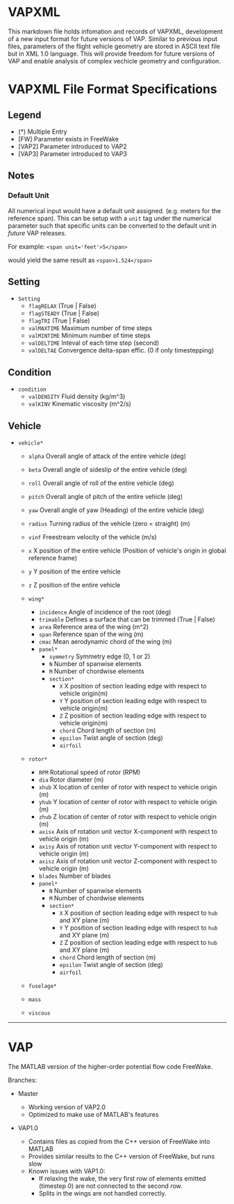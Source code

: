 # VAPXML
This markdown file holds infomation and records of VAPXML, development of a new input format for future versions of VAP. Similar to previous input files, parameters of the flight vehicle geometry are stored in ASCII text file but in XML 1.0 language. This will provide freedom for future versions of VAP and enable analysis of complex vechicle geometry and configuration. 


# VAPXML File Format Specifications
## Legend
- (\*)  Multiple Entry
- [FW] Parameter exists in FreeWake
- [VAP2] Parameter introduced to VAP2
- [VAP3] Parameter introduced to VAP3

## Notes
### Default Unit
All numerical input would have a default unit assigned. (e.g. meters for the reference span). This can be setup with a `unit` tag under the numerical parameter such that specific units can be converted to the default unit in *future* VAP releases.

For example:
`<span unit='feet'>5</span>` 

would yield the same result as
`<span>1.524</span>`


## Setting
- `Setting`
	- `flagRELAX` (True | False)
	- `flagSTEADY` (True | False)
	- `flagTRI` (True | False)
	- `valMAXTIME` Maximum number of time steps
	- `valMINTIME` Minimum number of time steps
	- `valDELTIME` Inteval of each time step (second)
	- `valDELTAE` Convergence delta-span effic. (0 if only timestepping)



## Condition
- `condition`
	- `valDENSITY` Fluid density (kg/m^3)
	- `valKINV` Kinematic viscosity (m^2/s)


## Vehicle
- `vehicle*`
	- `alpha` Overall angle of attack of the entire vehicle (deg)
	- `beta` Overall angle of sideslip of the entire vehicle (deg)
	- `roll` Overall angle of roll of the entire vehicle (deg)
	- `pitch` Overall angle of pitch of the entire vehicle (deg)
	- `yaw` Overall angle of yaw (Heading) of the entire vehicle (deg)
	- `radius` Turning radius of the vehicle (zero = straight) (m)
	- `vinf` Freestream velocity of the vehicle (m/s)
	- `x` X position of the entire vehicle (Position of vehicle's origin in global reference frame)
	- `y` Y position of the entire vehicle 
	- `z` Z position of the entire vehicle 

	
	- `wing*`
		- `incidence` Angle of incidence of the root (deg)
		- `trimable` Defines a surface that can be trimmed (True | False)
		- `area` Reference area of the wing (m^2)
		- `span` Reference span of the wing (m)
		- `cmac` Mean aerodynamic chord of the wing (m)
		- `panel*`
			- `symmetry` Symmetry edge (0, 1 or 2)
			- `N` Number of spanwise elements
			- `M` Number of chordwise elements
			- `section*`
				- `X` X position of section leading edge with respect to vehicle origin(m)
				- `Y` Y position of section leading edge with respect to vehicle origin(m)
				- `Z` Z position of section leading edge with respect to vehicle origin(m)
				- `chord` Chord length of section (m)
				- `epsilon` Twist angle of section (deg)
				- `airfoil`

	- `rotor*`
		- `RPM` Rotational speed of rotor (RPM) 
		- `dia` Rotor diameter (m) 
		- `xhub` X location of center of rotor with respect to vehicle origin (m)
		- `yhub` Y location of center of rotor with respect to vehicle origin (m)
		- `zhub` Z location of center of rotor with respect to vehicle origin (m)
		- `axisx` Axis of rotation unit vector X-component with respect to vehicle origin (m)
		- `axisy` Axis of rotation unit vector Y-component with respect to vehicle origin (m)
		- `axisz` Axis of rotation unit vector Z-component with respect to vehicle origin (m)
		- `blades` Number of blades
		- `panel*`
			- `N` Number of spanwise elements
			- `M` Number of chordwise elements
			- `section*`
				- `X` X position of section leading edge with respect to `hub` and XY plane (m)
				- `Y` Y position of section leading edge with respect to `hub` and XY plane (m)
				- `Z` Z position of section leading edge with respect to `hub` and XY plane (m)
				- `chord` Chord length of section (m)
				- `epsilon` Twist angle of section (deg)
				- `airfoil`
	- `fuselage*`
	- `mass`
	- `viscous`

				
---

# VAP
The MATLAB version of the higher-order potential flow code FreeWake.

Branches:
- Master
    - Working version of VAP2.0
    - Optimized to make use of MATLAB's features

- VAP1.0
    - Contains files as copied from the C++ version of FreeWake into MATLAB
	- Provides similar results to the C++ version of FreeWake, but runs slow
    - Known issues with VAP1.0:
        - If relaxing the wake, the very first row of elements emitted (timestep 0) are not connected to the second row. 
        - Splits in the wings are not handled correctly.
